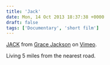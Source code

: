 ```yaml
---
title: 'Jack'
date: Mon, 14 Oct 2013 18:37:38 +0000
draft: false
tags: ['Documentary', 'short film']
---
```


[JACK](http://vimeo.com/76364379) from [Grace Jackson](http://vimeo.com/user9114862) on [Vimeo](https://vimeo.com).

Living 5 miles from the nearest road.